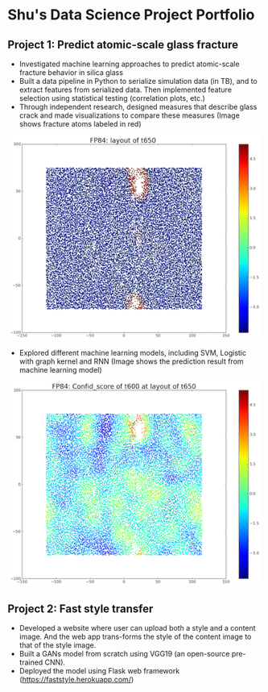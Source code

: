 # Shu's Data Science Project Portfolio


## Project 1: Predict atomic-scale glass fracture
- Investigated machine learning approaches to predict atomic-scale fracture behavior in silica glass
- Built a data pipeline in Python to serialize simulation data (in TB), and to extract features from serialized data. Then implemented feature selection using statistical testing (correlation plots, etc.)
- Through independent research, designed measures that describe glass crack and made visualizations to compare these measures (Image shows fracture atoms labeled in red)

![Fracture Descriptor](/images/84_layout.png)

- Explored different machine learning models, including SVM, Logistic with graph kernel and RNN (Image shows the prediction result from machine learning model)

![Model Predictions](/images/84_600.png)

## Project 2: Fast style transfer
- Developed a website where user can upload both a style and a content image.  And the web app trans-forms the style of the content image to that of the style image.
- Built a GANs model from scratch using VGG19 (an open-source pre-trained CNN).
- Deployed the model using Flask web framework (https://faststyle.herokuapp.com/)
